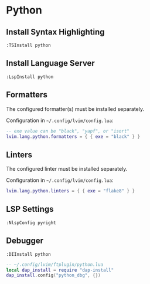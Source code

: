 # Python

## Install Syntax Highlighting

```vim
:TSInstall python
```

## Install Language Server

```vim
:LspInstall python
```

## Formatters

The configured formatter(s) must be installed separately.

Configuration in `~/.config/lvim/config.lua`:

```lua
-- exe value can be "black", "yapf", or "isort"
lvim.lang.python.formatters = { { exe = "black" } }
```

## Linters

The configured linter must be installed separately.

Configuration in `~/.config/lvim/config.lua`:

```lua
lvim.lang.python.linters = { { exe = "flake8" } }
```

## LSP Settings

```vim
:NlspConfig pyright
```

## Debugger

```vim
:DIInstall python
```

```lua
-- ~/.config/lvim/ftplugin/python.lua
local dap_install = require "dap-install"
dap_install.config("python_dbg", {})
```
